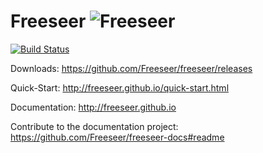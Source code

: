 Freeseer ![Freeseer](http://i.imgur.com/tqivk.png "Freeseer logo")
=========
[![Build Status](https://travis-ci.org/Freeseer/freeseer.png)](https://travis-ci.org/Freeseer/freeseer)

Downloads: https://github.com/Freeseer/freeseer/releases

Quick-Start: http://freeseer.github.io/quick-start.html

Documentation: http://freeseer.github.io

Contribute to the documentation project: https://github.com/Freeseer/freeseer-docs#readme
